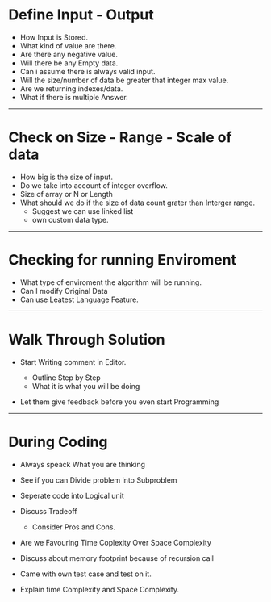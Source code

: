 # Define Input - Output
* How Input is Stored.
* What kind of value are there. 
* Are there any negative value.
* Will there be any Empty data.
* Can i assume there is always valid input.
* Will the size/number of data be greater that integer max value.
* Are we returning indexes/data.
* What if there is multiple Answer.

---
# Check on Size  - Range - Scale of data
* How big is the size of input.
* Do we take into account of integer overflow.
* Size of array  or N or  Length 
* What should we do if the size of data count grater than Interger range.  
    * Suggest we can use linked list 
    * own custom data type.


---
# Checking for running Enviroment
* What type of enviroment the algorithm will be running.
* Can I modify Original Data 
* Can use Leatest Language Feature.

---
# Walk Through Solution
* Start Writing comment in Editor.

    * Outline Step by Step
    * What it is what you will be doing
* Let them give feedback before you even start Programming
---
# During Coding 
* Always speack What you are thinking
* See if you can Divide problem into Subproblem
* Seperate code into Logical unit
* Discuss Tradeoff

    * Consider Pros and Cons.
* Are we Favouring Time Coplexity Over Space Complexity
* Discuss about memory footprint because of recursion call
* Came with own test case and test on it.
* Explain time Complexity and Space Complexity.
